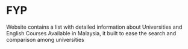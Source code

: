 # FYP
Website contains a list with detailed information about Universities and English Courses Available in Malaysia, it built to ease the search and comparison among universities 
